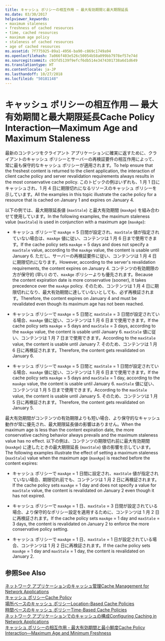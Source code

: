 ```yaml
---
title: キャッシュ ポリシーの相互作用 — 最大有効期間と最大期限延長
ms.date: 03/30/2017
helpviewer_keywords:
- maximum staleness
- freshness of cached resources
- time, cached resources
- maximum age policy
- staleness of cached resources
- age of cached resources
ms.assetid: 7f775925-89a1-4956-ba90-c869c1749a94
ms.openlocfilehash: 7a066f403e526c50054b58a099bb7978ef57e74d
ms.sourcegitcommit: c93fd5139f9efcf6db514e3474301738a6d1d649
ms.translationtype: HT
ms.contentlocale: ja-JP
ms.lasthandoff: 10/27/2018
ms.locfileid: "50181148"
---
```

# <a name="cache-policy-interactionmaximum-age-and-maximum-staleness"></a><span data-ttu-id="0cb07-102">キャッシュ ポリシーの相互作用 — 最大有効期間と最大期限延長</span><span class="sxs-lookup"><span data-stu-id="0cb07-102">Cache Policy Interaction—Maximum Age and Maximum Staleness</span></span>
<span data-ttu-id="0cb07-103">最新のコンテンツをクライアント アプリケーションに確実に返すために、クライアントのキャッシュ ポリシーとサーバーの再検証要件の相互作用によって、常に最も保守的なキャッシュ ポリシーが適用されます。</span><span class="sxs-lookup"><span data-stu-id="0cb07-103">To help ensure that the freshest content is returned to the client application, the interaction of client cache policy and server revalidation requirements always results in the most conservative cache policy.</span></span> <span data-ttu-id="0cb07-104">このトピックの例はいずれも、1 月 1 日にキャッシュされ、1 月 4 日に期限切れになるリソースのキャッシュ ポリシーを示しています。</span><span class="sxs-lookup"><span data-stu-id="0cb07-104">All the examples in this topic illustrate the cache policy for a resource that is cached on January 1 and expires on January 4.</span></span>  
  
 <span data-ttu-id="0cb07-105">以下の例では、最大期限延長値 (`maxStale`) と最大有効期間 (`maxAge`) を組み合わせて使用しています。</span><span class="sxs-lookup"><span data-stu-id="0cb07-105">In the following examples, the maximum staleness value (`maxStale`) is used in conjunction with a maximum age (`maxAge`):</span></span>  
  
-   <span data-ttu-id="0cb07-106">キャッシュ ポリシーで `maxAge` = 5 日間が設定され、`maxStale` 値が指定されていない場合は、`maxAge` 値に従い、コンテンツは 1 月 6 日まで使用できます。</span><span class="sxs-lookup"><span data-stu-id="0cb07-106">If the cache policy sets `maxAge` = 5 days and does not specify a `maxStale` value, according to the `maxAge` value, the content is usable until January 6.</span></span> <span data-ttu-id="0cb07-107">ただし、サーバーの再検証要件に従い、コンテンツは 1 月 4 日に期限切れになります。</span><span class="sxs-lookup"><span data-stu-id="0cb07-107">However, according to the server's revalidation requirements, the content expires on January 4.</span></span> <span data-ttu-id="0cb07-108">コンテンツの有効期限の方が保守的 (早い) ので、`maxAge` ポリシーよりも優先されます。</span><span class="sxs-lookup"><span data-stu-id="0cb07-108">Because the content expiration date is more conservative (sooner), it takes precedence over the `maxAge` policy.</span></span> <span data-ttu-id="0cb07-109">そのため、コンテンツは 1 月 4 日に期限切れになり、最大有効期間に達していないとしても、必ず再検証されます。</span><span class="sxs-lookup"><span data-stu-id="0cb07-109">Therefore, the content expires on January 4 and must be revalidated even though its maximum age has not been reached.</span></span>  
  
-   <span data-ttu-id="0cb07-110">キャッシュ ポリシーで `maxAge` = 5 日間と `maxStale` = 3 日間が設定されている場合、`maxAge` 値に従い、コンテンツは 1 月 6 日まで使用できます。</span><span class="sxs-lookup"><span data-stu-id="0cb07-110">If the cache policy sets `maxAge` = 5 days and `maxStale` = 3 days, according to the `maxAge` value, the content is usable until January 6.</span></span> <span data-ttu-id="0cb07-111">`maxStale` 値に従い、コンテンツは 1 月 7 日まで使用できます。</span><span class="sxs-lookup"><span data-stu-id="0cb07-111">According to the `maxStale` value, the content is usable until January 7.</span></span> <span data-ttu-id="0cb07-112">そのため、コンテンツは 1 月 6 日に再検証されます。</span><span class="sxs-lookup"><span data-stu-id="0cb07-112">Therefore, the content gets revalidated on January 6.</span></span>  
  
-   <span data-ttu-id="0cb07-113">キャッシュ ポリシーで `maxAge` = 5 日間と `maxStale` = 1 日間が設定されている場合、`maxAge` 値に従い、コンテンツは 1 月 6 日まで使用できます。</span><span class="sxs-lookup"><span data-stu-id="0cb07-113">If the cache policy sets `maxAge` = 5 days and `maxStale` = 1 day, according to the `maxAge` value, the content is usable until January 6.</span></span> <span data-ttu-id="0cb07-114">`maxStale` 値に従い、コンテンツは 1 月 5 日まで使用できます。</span><span class="sxs-lookup"><span data-stu-id="0cb07-114">According to the `maxStale` value, the content is usable until January 5.</span></span> <span data-ttu-id="0cb07-115">そのため、コンテンツは 1 月 5 日に再検証されます。</span><span class="sxs-lookup"><span data-stu-id="0cb07-115">Therefore, the content gets revalidated on January 5.</span></span>  
  
 <span data-ttu-id="0cb07-116">最大有効期間がコンテンツの有効期限よりも短い場合、より保守的なキャッシュ動作が常に優先され、最大期限延長値の影響はありません。</span><span class="sxs-lookup"><span data-stu-id="0cb07-116">When the maximum age is less than the content expiration date, the more conservative caching behavior always prevails and the maximum staleness value has no effect.</span></span> <span data-ttu-id="0cb07-117">以下の例は、コンテンツの期限切れ前に最大有効期間 (`maxAge`) に達したときの最大期限延長 (`maxStale`) 値の影響を示しています。</span><span class="sxs-lookup"><span data-stu-id="0cb07-117">The following examples illustrate the effect of setting a maximum staleness (`maxStale`) value when the maximum age (`maxAge`) is reached before the content expires:</span></span>  
  
-   <span data-ttu-id="0cb07-118">キャッシュ ポリシーで `maxAge` = 1 日間に設定され、`maxStale` 値が指定されていない場合、期限切れ前でも、コンテンツは 1 月 2 日に再検証されます。</span><span class="sxs-lookup"><span data-stu-id="0cb07-118">If the cache policy sets `maxAge` = 1 day and does not specify a value for `maxStale` value, the content is revalidated on January 2 even though it has not expired.</span></span>  
  
-   <span data-ttu-id="0cb07-119">キャッシュ ポリシーで `maxAge` = 1 日、`maxStale` = 3 日間が設定されている場合、より保守的なポリシー設定を適用するために、コンテンツは 1 月 2 日に再検証されます。</span><span class="sxs-lookup"><span data-stu-id="0cb07-119">If the cache policy sets `maxAge` = 1 day and `maxStale` = 3 days, the content is revalidated on January 2 to enforce the more conservative policy setting.</span></span>  
  
-   <span data-ttu-id="0cb07-120">キャッシュ ポリシーで `maxAge` = 1 日、`maxStale` = 1 日が設定されている場合、コンテンツは 1 月 2 日に再検証されます。</span><span class="sxs-lookup"><span data-stu-id="0cb07-120">If the cache policy sets `maxAge` = 1 day and `maxStale` = 1 day, the content is revalidated on January 2.</span></span>  
  
## <a name="see-also"></a><span data-ttu-id="0cb07-121">参照</span><span class="sxs-lookup"><span data-stu-id="0cb07-121">See Also</span></span>  
 [<span data-ttu-id="0cb07-122">ネットワーク アプリケーションのキャッシュ管理</span><span class="sxs-lookup"><span data-stu-id="0cb07-122">Cache Management for Network Applications</span></span>](../../../docs/framework/network-programming/cache-management-for-network-applications.md)  
 [<span data-ttu-id="0cb07-123">キャッシュ ポリシー</span><span class="sxs-lookup"><span data-stu-id="0cb07-123">Cache Policy</span></span>](../../../docs/framework/network-programming/cache-policy.md)  
 [<span data-ttu-id="0cb07-124">場所ベースのキャッシュ ポリシー</span><span class="sxs-lookup"><span data-stu-id="0cb07-124">Location-Based Cache Policies</span></span>](../../../docs/framework/network-programming/location-based-cache-policies.md)  
 [<span data-ttu-id="0cb07-125">時間ベースのキャッシュ ポリシー</span><span class="sxs-lookup"><span data-stu-id="0cb07-125">Time-Based Cache Policies</span></span>](../../../docs/framework/network-programming/time-based-cache-policies.md)  
 [<span data-ttu-id="0cb07-126">ネットワーク アプリケーションでのキャッシュの構成</span><span class="sxs-lookup"><span data-stu-id="0cb07-126">Configuring Caching in Network Applications</span></span>](../../../docs/framework/network-programming/configuring-caching-in-network-applications.md)  
 [<span data-ttu-id="0cb07-127">キャッシュ ポリシーの相互作用 - 最大有効期間と最小鮮度</span><span class="sxs-lookup"><span data-stu-id="0cb07-127">Cache Policy Interaction—Maximum Age and Minimum Freshness</span></span>](../../../docs/framework/network-programming/cache-policy-interaction-maximum-age-and-minimum-freshness.md)
